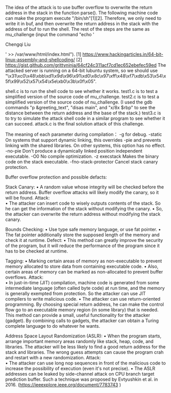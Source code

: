 The idea of ​​the attack is to use buffer overflow to overwrite the return address in the stack in the function parse(). 
The following machine code can make the program execute "/bin/sh"[1][2]. Therefore, we only need to write it in buf, and then overwrite the return address in the stack with the address of buf to run the shell. The rest of the steps are the same as mu_challenge (input the command "echo '<p>Chengqi Liu</p>' >> /var/www/html/index.html").
[1] https://www.hackingarticles.in/64-bit-linux-assembly-and-shellcoding/
[2] https://gist.github.com/grittyninja/64cf24c311acf7cd1ec652ebefec59ed
The attacked server is running on a 64-bit lubuntu system, so we should use "\x31\xc0\x48\xbb\xd1\x9d\x96\x91\xd0\x8c\x97\xff\x48\xf7\xdb\x53\x54\x5f\x99\x52\x57\x54\x5e\xb0\x3b\x0f\x05".

shell.c is to run the shell code to see whether it works.
test1.c is to test a simplified version of the source code of mu_challenge.
test2.c is to test a simplified version of the source code of nu_challenge. (I used the gdb commands "p &greeting_text", "disas main", and "x/8x $rbp" to see the distance between the return address and the base of the stack.)
test3.c is to try to simulate the attack shell code in a similar program to see whether it can succeed.
attack.c is the final solution attack of this challenge.

The meaning of each parameter during compilation：
-g	for debug.
-static	On systems that support dynamic linking, this overrides -pie and prevents linking with the shared libraries. On other systems, this option has no effect.
-no-pie	Don't produce a dynamically linked position independent executable.
-O0	No compile optimization.
-z execstack		Makes the binary code on the stack executable.
-fno-stack-protector	Cancel stack canary protection.

Buffer overflow protection and possible defacts:

Stack Canary: 
• A random value whose integrity will be checked before the return address. Buffer overflow attacks will likely modify the canary, so it will be found.
Attack:  
• The attacker can insert code to wisely outputs contents of the stack. So he can get the information of the stack without modifying the canary.
• So, the attacker can overwrite the return address without modifying the stack canary.

Bounds Checking:
• Use type safe memory language, or use fat pointer.
• The fat pointer additionally store the supposed length of the memory and check it at runtime.
Defect:
• This method can greatly improve the security of the program, but it will reduce the performance of the program since it has to be checked at runtime.

Tagging:
• Marking certain areas of memory as non-executable to prevent memory allocated to store data from containing executable code. 
• Also, certain areas of memory can be marked as non-allocated to prevent buffer overflows.
Attack:  
• In just-in-time (JIT) compilation, machine code is generated from some intermediate language (often called byte code) at run time,
   and the memory is generally exempted from protection. So the attacker can use JIT compilers to write malicious code.
• The attacker can use return-oriented programming. By choosing special return address, he can make the control flow go to an executable
   memory region (in some library) that is needed. This method can provide a small, useful functionality for the attacker (gadget). By combining
   calls to gadgets, the attacker can obtain a Turing complete language to do whatever he wants.

Address Space Layout Randomization (ASLR):
• When the program starts, arrange important memory areas randomly like stack, heap, code, and libraries. The attacker will be less likely to find 
   a good return address for the stack and libraries. The wrong guess attempts can cause the program crah and restart with a new randomization.
Attack:  
• The attacker can use long nop sequences in front of the malicious code to increase the possibility of execution (even it's not precise).
• The ASLR addresses can be leaked by side-channel attack on CPU branch target prediction buffer. Such a technique was proposed by Evtyushkin et al. in 2016.
   (https://ieeexplore.ieee.org/document/7783743 )

